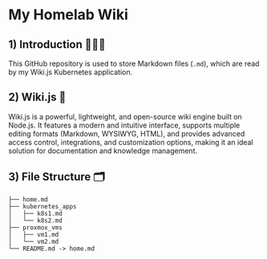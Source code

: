 # My Homelab Wiki

## 1) Introduction 👨🏻‍💻

This GitHub repository is used to store Markdown files (`.md`), which are read by my Wiki.js Kubernetes application.

## 2) Wiki.js 🦋

Wiki.js is a powerful, lightweight, and open-source wiki engine built on Node.js. It features a modern and intuitive interface, supports multiple editing formats (Markdown, WYSIWYG, HTML), and provides advanced access control, integrations, and customization options, making it an ideal solution for documentation and knowledge management.

## 3) File Structure 🗂️

```
├── home.md
├── kubernetes_apps
│   ├── k8s1.md
│   └── k8s2.md
├── proxmox_vms
│   ├── vm1.md
│   └── vm2.md
└── README.md -> home.md
```
